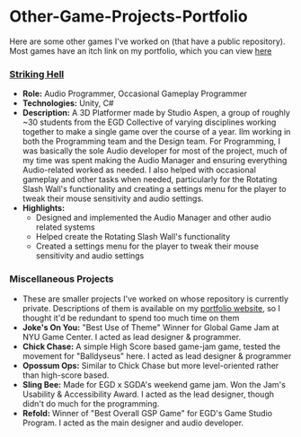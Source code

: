 # Other-Game-Projects-Portfolio
Here are some other games I've worked on (that have a public repository). Most games have an itch link on my portfolio, which you can view [here](https://kolakowskiwiktor.wixsite.com/wiktor-site)


### [Striking Hell](https://github.com/StudioAspen/AAAGame2023-2024)
- **Role:** Audio Programmer, Occasional Gameplay Programmer
- **Technologies:** Unity, C#
- **Description:** A 3D Platformer made by Studio Aspen, a group of roughly ~30 students from the EGD Collective of varying disciplines working together to make a single game over the course of a year. Ilm working in both the Programming team and the Design team. For Programming, I was basically the sole Audio developer for most of the project, much of my time was spent making the Audio Manager and ensuring everything Audio-related worked as needed. I also helped with occasional gameplay and other tasks when needed, particularly for the Rotating Slash Wall's functionality and creating a settings menu for the player to tweak their mouse sensitivity and audio settings.
- **Highlights:**
  - Designed and implemented the Audio Manager and other audio related systems
  - Helped create the Rotating Slash Wall's functionality
  - Created a settings menu for the player to tweak their mouse sensitivity and audio settings
 
### Miscellaneous Projects
- These are smaller projects I've worked on whose repository is currently private. Descriptions of them is available on my [portfolio website](https://kolakowskiwiktor.wixsite.com/wiktor-site), so I thought it'd be redundant to spend too much time on them
- **Joke's On You:** "Best Use of Theme" Winner for Global Game Jam at NYU Game Center. I acted as lead designer & programmer.
- **Chick Chase:** A simple High Score based game-jam game, tested the movement for "Balldyseus" here. I acted as lead designer & programmer
- **Opossum Ops:** Similar to Chick Chase but more level-oriented rather than high-score based.
- **Sling Bee:** Made for EGD x SGDA's weekend game jam. Won the Jam's Usability & Accessibility Award. I acted as the lead designer, though didn't do much for the programming.
- **Refold:** Winner of "Best Overall GSP Game" for EGD's Game Studio Program. I acted as the main designer and audio developer.

